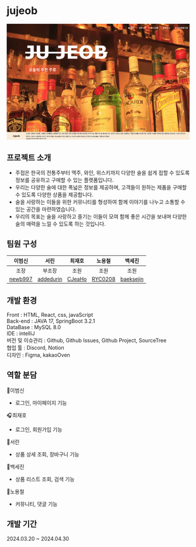 # jujeob
<img src="https://github.com/project-jujeob/jujeob/blob/sejin/src/main/jujeobview/src/img/maincapture.png?raw=true" width="500">

## 프로젝트 소개
- 주접은 한국의 전통주부터 맥주, 와인, 위스키까지 다양한 술을 쉽게 접할 수 있도록 정보를 공유하고 구매할 수 있는 플랫폼입니다.
- 우리는 다양한 술에 대한 폭넓은 정보를 제공하며, 고객들이 원하는 제품을 구매할 수 있도록 다양한 상품을 제공합니다. 
- 술을 사랑하는 이들을 위한 커뮤니티를 형성하여 함께 이야기를 나누고 소통할 수 있는 공간을 마련하였습니다.
- 우리의 목표는 술을 사랑하고 즐기는 이들이 모여 함께 좋은 시간을 보내며 다양한 술의 매력을 느낄 수 있도록 하는 것입니다.

## 팀원 구성
|이범신|서린|최재호|노용철|백세진|
| :-------: | :-------: | :-------: | :-------: | :-------: |
|조장|부조장|조원|조원|조원|
| [newb997](https://github.com/newb997)| [addedurin](https://github.com/addedurin)| [CJeaHo](https://github.com/CJeaHo) |  [RYC0208](https://github.com/RYC0208) | [baeksejin](https://github.com/baeksejin) |

## 개발 환경
Front    : HTML, React, css, javaScript  
Back-end : JAVA 17, SpringBoot 3.2.1  
DataBase : MySQL 8.0  
IDE      : intelliJ  
버전 및 이슈관리 : Github, Github Issues, Github Project, SourceTree  
협업 툴  : Discord, Notion  
디자인   : Figma, kakaoOven  

## 역할 분담
🤨이범신  
- 로그인, 마이페이지 기능
  
🎧최재호  
- 로그인, 회원가입 기능
  
🫨서린  
- 상품 상세 조회, 장바구니 기능
   
🐷백세진  
- 상품 리스트 조회, 검색 기능
  
🤥노용철  
- 커뮤니티, 댓글 기능

## 개발 기간
2024.03.20 ~ 2024.04.30




  
